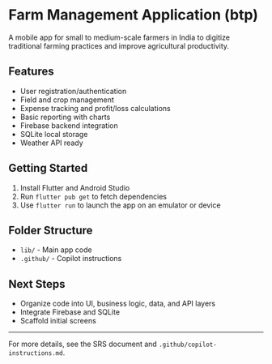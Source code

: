 # Farm Management Application (btp)

A mobile app for small to medium-scale farmers in India to digitize traditional farming practices and improve agricultural productivity.

## Features
- User registration/authentication
- Field and crop management
- Expense tracking and profit/loss calculations
- Basic reporting with charts
- Firebase backend integration
- SQLite local storage
- Weather API ready

## Getting Started
1. Install Flutter and Android Studio
2. Run `flutter pub get` to fetch dependencies
3. Use `flutter run` to launch the app on an emulator or device

## Folder Structure
- `lib/` - Main app code
- `.github/` - Copilot instructions

## Next Steps
- Organize code into UI, business logic, data, and API layers
- Integrate Firebase and SQLite
- Scaffold initial screens

---
For more details, see the SRS document and `.github/copilot-instructions.md`.
